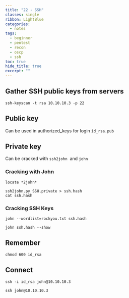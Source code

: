 ```yaml
---
title: "22 - SSH"
classes: single
ribbon: LightBlue
categories:
  - notes
tags:
  - beginner
  - pentest
  - recon
  - oscp
  - ssh
toc: true
hide_title: true
excerpt: ""
---
```


## Gather SSH public keys from servers

```
ssh-keyscan -t rsa 10.10.10.3 -p 22
```

## Public key

Can be used in authorized_keys for login `id_rsa.pub`

## Private key

Can be cracked with `ssh2john`  and `john` 

### Cracking with John

```
locate *2john*
```

```
ssh2john.py SSH.private > ssh.hash
cat ssh.hash 
```

### Cracking SSH Keys

```
john --wordlist=rockyou.txt ssh.hash
```

```
john ssh.hash --show
```

## Remember

 ```
chmod 600 id_rsa
```

## Connect 

```
ssh -i id_rsa john@10.10.10.3

ssh john@10.10.10.3
```
